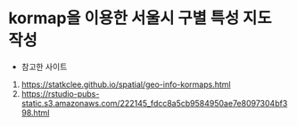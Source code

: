 # kormap을 이용한 서울시 구별 특성 지도 작성

* 참고한 사이트
1. https://statkclee.github.io/spatial/geo-info-kormaps.html
2. https://rstudio-pubs-static.s3.amazonaws.com/222145_fdcc8a5cb9584950ae7e8097304bf398.html
